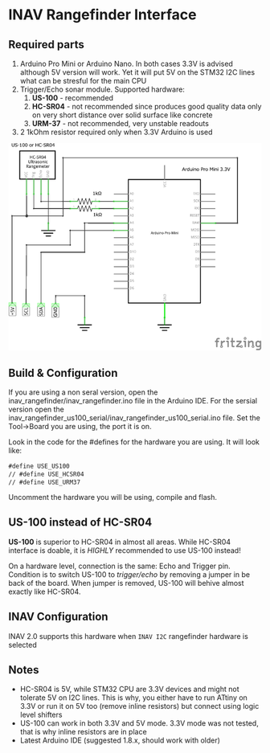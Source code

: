 # INAV Rangefinder Interface

## Required parts

1. Arduino Pro Mini or Arduino Nano. In both cases 3.3V is advised although 5V version will work. Yet it will put 5V on the STM32 I2C lines what can be stresful for the main CPU
1. Trigger/Echo sonar module. Supported hardware:
    1. **US-100** - recommended
    1. **HC-SR04** - not recommended since produces good quality data only on very short distance over solid surface like concrete
    1. **URM-37** - not recommended, very unstable readouts
1. 2 1kOhm resistor required only when 3.3V Arduino is used

![Diagram](inav-rangefinder_schem.png)

## Build & Configuration

If you are using a non seral version, open the
inav_rangefinder/inav_rangefinder.ino file in the Arduino IDE. For the
sersial version open the
inav_rangefinder_us100_serial/inav_rangefinder_us100_serial.ino
file. Set the Tool->Board you are using, the port it is on.

Look in the code for the #defines for the hardware you are using. It
will look like:

```
#define USE_US100
// #define USE_HCSR04
// #define USE_URM37
```

Uncomment the hardware you will be using, compile and flash.

## US-100 instead of HC-SR04

**US-100** is superior to HC-SR04 in almost all areas. While HC-SR04 interface is doable, it is _HIGHLY_ recommended to use US-100 instead! 

On a hardware level, connection is the same: Echo and Trigger pin. Condition is to switch US-100 to _trigger/echo_ by removing a jumper in be back of the board. When jumper is removed, US-100 will behive almost exactly like HC-SR04.  


## INAV Configuration

INAV 2.0 supports this hardware when `INAV I2C` rangefinder hardware is selected

## Notes

* HC-SR04 is 5V, while STM32 CPU are 3.3V devices and might not tolerate 5V on I2C lines. This is why, you either have to run ATtiny on 3.3V or run it on 5V too (remove inline resistors) but connect using logic level shifters
* US-100 can work in both 3.3V and 5V mode. 3.3V mode was not tested, that is why inline resistors are in place
* Latest Arduino IDE (suggested 1.8.x, should work with older)
